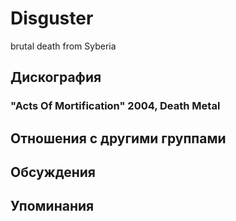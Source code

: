 # Disguster

brutal death from Syberia

## Дискография

### "Acts Of Mortification" 2004, Death Metal




## Отношения с другими группами


## Обсуждения


## Упоминания

